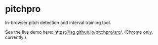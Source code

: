 # pitchpro
In-browser pitch detection and interval training tool.

See the live demo here: https://isg.github.io/pitchpro/src/. (Chrome only, currently.)
